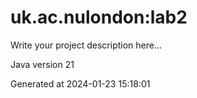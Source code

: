 # uk.ac.nulondon:lab2

Write your project description here...

Java version 21

Generated at 2024-01-23 15:18:01

